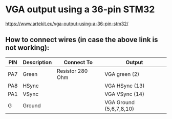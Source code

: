 # VGA output using a 36-pin STM32
https://www.artekit.eu/vga-output-using-a-36-pin-stm32/

## How to connect wires (in case the above link is not working):

| PIN | Description | Connect To | Output |
| --- | ----------- | ---------- | ------ |
| PA7 | Green | Resistor 280 Ohm | VGA green (2)
| PA8 | HSync | | VGA HSync (13)
| PA1 | VSync | | VGA VSync (14)
| G | Ground | | VGA Ground (5,6,7,8,10)
